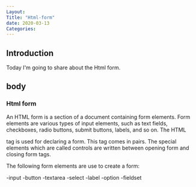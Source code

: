 ```yaml
---
Layout: 
Title: "Html-form"
date: 2020-03-13
Categories:
---
```


## Introduction
 
Today I'm going to share about the Html form.

 ## body

### Html form

 An HTML form is a section of a document containing form elements. Form elements are various types of input elements,
 such as text fields, checkboxes, radio buttons, submit buttons, labels, and so on. The HTML <form> tag is used for
 declaring a form. This tag comes in pairs. The special elements which are called controls are written between opening form and closing form tags. 

 The following form elements are use to create a form:

 -input
 -button
 -textarea
 -select
 -label
 -option
 -fieldset


